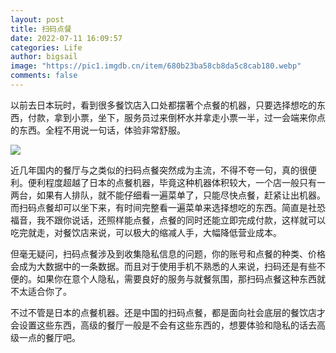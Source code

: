 ```yaml
---
layout: post
title: 扫码点餐
date: 2022-07-11 16:09:57
categories: Life
author: bigsail
image: "https://pic1.imgdb.cn/item/680b23ba58cb8da5c8cab180.webp"
comments: false
---
```


以前去日本玩时，看到很多餐饮店入口处都摆著个点餐的机器，只要选择想吃的东西，付款，拿到小票，坐下，服务员过来倒杯水并拿走小票一半，过一会端来你点的东西。全程不用说一句话，体验非常舒服。

![](https://ucarecdn.com/64935992-8952-4bc9-87de-8d62330718b7/701.webp)

近几年国内的餐厅与之类似的扫码点餐突然成为主流，不得不夸一句，真的很便利。便利程度超越了日本的点餐机器，毕竟这种机器体积较大，一个店一般只有一两台，如果有人排队，就不能仔细看一遍菜单了，只能尽快点餐，赶紧让出机器。而扫码点餐却可以坐下来，有时间完整看一遍菜单来选择想吃的东西。简直是社恐福音，我不跟你说话，还照样能点餐，点餐的同时还能立即完成付款，这样就可以吃完就走，对餐饮店来说，可以极大的缩减人手，大幅降低营业成本。

但毫无疑问，扫码点餐涉及到收集隐私信息的问题，你的账号和点餐的种类、价格会成为大数据中的一条数据。而且对于使用手机不熟悉的人来说，扫码还是有些不便的。如果你在意个人隐私，需要良好的服务与就餐氛围，那扫码点餐这种东西就不太适合你了。

不过不管是日本的点餐机器。还是中国的扫码点餐，都是面向社会底层的餐饮店才会设置这些东西，高级的餐厅一般是不会有这些东西的，想要体验和隐私的话去高级一点的餐厅吧。
